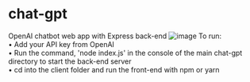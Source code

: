 # chat-gpt
OpenAI chatbot web app with Express back-end
![image](https://user-images.githubusercontent.com/44801711/211764225-86eefd13-9665-4891-aee3-6a444b66c65e.png)
To run: <br/>
• Add your API key from OpenAI <br/>
• Run the command, 'node index.js' in the console of the main chat-gpt directory to start the back-end server <br/>
• cd into the client folder and run the front-end with npm or yarn
